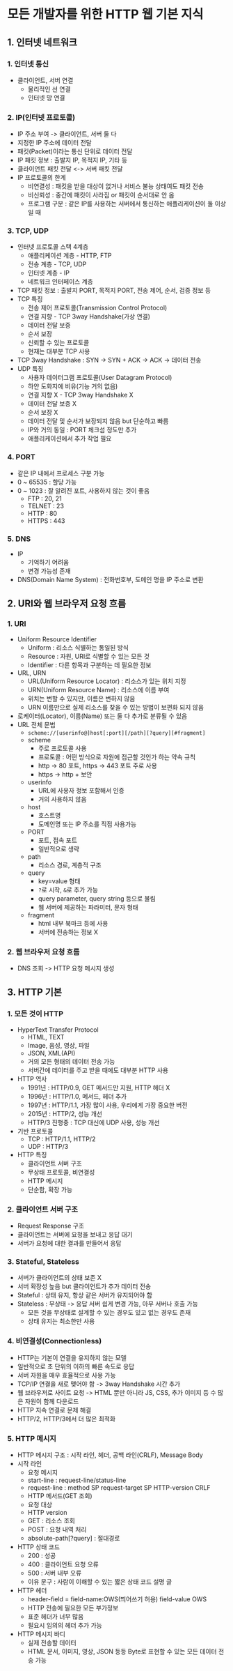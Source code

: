 # 모든 개발자를 위한 HTTP 웹 기본 지식

## 1. 인터넷 네트워크

### 1. 인터넷 통신
- 클라이언트, 서버 연결
  - 물리적인 선 연결
  - 인터넷 망 연결

### 2. IP(인터넷 프로토콜)
- IP 주소 부여 -> 클라이언트, 서버 둘 다
- 지정한 IP 주소에 데이터 전달
- 패킷(Packet)이라는 통신 단위로 데이터 전달
- IP 패킷 정보 : 출발지 IP, 목적지 IP, 기타 등
- 클라이언트 패킷 전달 <-> 서버 패킷 전달
- IP 프로토콜의 한계
  - 비연결성 : 패킷을 받을 대상이 없거나 서비스 불능 상태여도 패킷 전송
  - 비신뢰성 : 중간에 패킷이 사라짐 or 패킷이 순서대로 안 옴
  - 프로그램 구분 : 같은 IP를 사용하는 서버에서 통신하는 애플리케이션이 둘 이상일 때

### 3. TCP, UDP
- 인터넷 프로토콜 스택 4계층 
  - 애플리케이션 계층 - HTTP, FTP
  - 전송 계층 - TCP, UDP
  - 인터넷 계층 - IP
  - 네트워크 인터페이스 계층
- TCP 패킷 정보 : 출발지 PORT, 목적지 PORT, 전송 제어, 순서, 검증 정보 등
- TCP 특징
  - 전송 제어 프로토콜(Transmission Control Protocol)
  - 연결 지향 - TCP 3way Handshake(가상 연결)
  - 데이터 전달 보증
  - 순서 보장
  - 신뢰할 수 있는 프로토콜
  - 현재는 대부분 TCP 사용
- TCP 3way Handshake : SYN -> SYN + ACK -> ACK -> 데이터 전송
- UDP 특징
  - 사용자 데이터그램 프로토콜(User Datagram Protocol)
  - 하얀 도화지에 비유(기능 거의 없음)
  - 연결 지향 X - TCP 3way Handshake X
  - 데이터 전달 보증 X
  - 순서 보장 X
  - 데이터 전달 및 순서가 보장되지 않음 but 단순하고 빠름
  - IP와 거의 동일 : PORT 체크섬 정도만 추가
  - 애플리케이션에서 추가 작업 필요

### 4. PORT
- 같은 IP 내에서 프로세스 구분 가능
- 0 ~ 65535 : 할당 가능
- 0 ~ 1023 : 잘 알려진 포트, 사용하지 않는 것이 좋음
  - FTP : 20, 21
  - TELNET : 23
  - HTTP : 80
  - HTTPS : 443

### 5. DNS
- IP
  - 기억하기 어려움
  - 변경 가능성 존재
- DNS(Domain Name System) : 전화번호부, 도메인 명을 IP 주소로 변환

## 2. URI와 웹 브라우저 요청 흐름

### 1. URI
- Uniform Resource Identifier
  - Uniform : 리소스 식별하는 통일된 방식
  - Resource : 자원, URI로 식별할 수 있는 모든 것
  - Identifier : 다른 항목과 구분하는 데 필요한 정보
- URL, URN
  - URL(Uniform Resource Locator) : 리소스가 있는 위치 지정
  - URN(Uniform Resource Name) : 리소스에 이름 부여
  - 위치는 변할 수 있지만, 이름은 변하지 않음
  - URN 이름만으로 실제 리소스를 찾을 수 있는 방법이 보편화 되지 않음
- 로케이터(Locator), 이름(Name) 또는 둘 다 추가로 분류될 수 있음
- URL 전체 문법
  - `scheme://[userinfo@]host[:port][/path][?query][#fragment]`
  - scheme
    - 주로 프로토콜 사용
    - 프로토콜 : 어떤 방식으로 자원에 접근할 것인가 하는 약속 규칙
    - http -> 80 포트, https -> 443 포트 주로 사용
    - https -> http + 보안
  - userinfo
    - URL에 사용자 정보 포함해서 인증
    - 거의 사용하지 않음
  - host
    - 호스트명
    - 도메인명 또는 IP 주소를 직접 사용가능
  - PORT
    - 포트, 접속 포트
    - 일반적으로 생략
  - path
    - 리소스 경로, 계층적 구조
  - query
    - key=value 형태
    - `?`로 시작, `&`로 추가 가능
    - query parameter, query string 등으로 불림
    - 웹 서버에 제공하는 파라미터, 문자 형태
  - fragment
    - html 내부 북마크 등에 사용
    - 서버에 전송하는 정보 X

### 2. 웹 브라우저 요청 흐름
- DNS 조회 -> HTTP 요청 메시지 생성

## 3. HTTP 기본

### 1. 모든 것이 HTTP
- HyperText Transfer Protocol
  - HTML, TEXT
  - Image, 음성, 영상, 파일
  - JSON, XML(API)
  - 거의 모든 형태의 데이터 전송 가능
  - 서버간에 데이터를 주고 받을 때에도 대부분 HTTP 사용
- HTTP 역사
  - 1991년 : HTTP/0.9, GET 메서드만 지원, HTTP 헤더 X
  - 1996년 : HTTP/1.0, 메서드, 헤더 추가
  - 1997년 : HTTP/1.1, 가장 많이 사용, 우리에게 가장 중요한 버전
  - 2015년 : HTTP/2, 성능 개선
  - HTTP/3 진행중 : TCP 대신에 UDP 사용, 성능 개선
- 기반 프로토콜
  - TCP : HTTP/1.1, HTTP/2
  - UDP : HTTP/3
- HTTP 특징
  - 클라이언트 서버 구조 
  - 무상태 프로토콜, 비연결성
  - HTTP 메시지
  - 단순함, 확장 가능

### 2. 클라이언트 서버 구조
- Request Response 구조
- 클라이언트는 서버에 요청을 보내고 응답 대기
- 서버가 요청에 대한 결과를 만들어서 응답

### 3. Stateful, Stateless
- 서버가 클라이언트의 상태 보존 X
- 서버 확장성 높음 but 클라이언트가 추가 데이터 전송
- Stateful : 상태 유지, 항상 같은 서버가 유지되어야 함
- Stateless : 무상태 -> 응답 서버 쉽게 변경 가능, 아무 서버나 호출 가능
  - 모든 것을 무상태로 설계할 수 있는 경우도 있고 없는 경우도 존재
  - 상태 유지는 최소한만 사용

### 4. 비연결성(Connectionless)
- HTTP는 기본이 연결을 유지하지 않는 모델
- 일반적으로 초 단위의 이하의 빠른 속도로 응답
- 서버 자원을 매우 효율적으로 사용 가능
- TCP/IP 연결을 새로 맺어야 함 -> 3way Handshake 시간 추가
- 웹 브라우저로 사이트 요청 -> HTML 뿐만 아니라 JS, CSS, 추가 이미지 등 수 많은 자원이 함께 다운로드
- HTTP 지속 연결로 문제 해결
- HTTP/2, HTTP/3에서 더 많은 최적화

### 5. HTTP 메시지
- HTTP 메시지 구조 : 시작 라인, 헤더, 공백 라인(CRLF), Message Body
- 시작 라인
  - 요청 메시지
  - start-line : request-line/status-line
  - request-line : method SP request-target SP HTTP-version CRLF
  - HTTP 메서드(GET 조회)
  - 요청 대상
  - HTTP version
  - GET : 리소스 조회
  - POST : 요청 내역 처리
  - absolute-path[?query] : 절대경로
- HTTP 상태 코드
  - 200 : 성공
  - 400 : 클라이언트 요청 오류
  - 500 : 서버 내부 오류
  - 이유 문구 : 사람이 이해할 수 있는 짧은 상태 코드 설명 글
- HTTP 헤더
  - header-field = field-name:OWS(띄어쓰기 허용) field-value OWS
  - HTTP 전송에 필요한 모든 부가정보
  - 표준 헤더가 너무 많음
  - 필요시 임의의 헤더 추가 가능
- HTTP 메시지 바디
  - 실제 전송할 데이터
  - HTML 문서, 이미지, 영상, JSON 등등 Byte로 표현할 수 있는 모든 데이터 전송 가능

